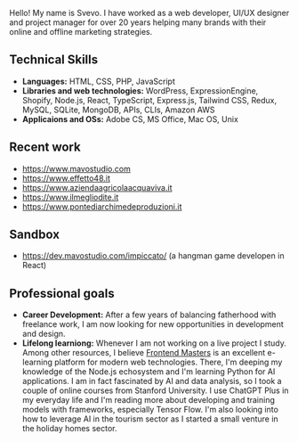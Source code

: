 Hello! My name is Svevo. I have worked as a web developer, UI/UX designer and project manager for over 20 years helping many brands with their online and offline marketing strategies.

## Technical Skills
* **Languages:** HTML, CSS, PHP, JavaScript  
* **Libraries and web technologies:**  WordPress, ExpressionEngine, Shopify, Node.js, React, TypeScript, Express.js, Tailwind CSS, Redux, MySQL, SQLite, MongoDB, APIs, CLIs, Amazon AWS  
* **Applicaions and OSs:** Adobe CS, MS Office, Mac OS, Unix

## Recent work
* https://www.mavostudio.com  
* https://www.effetto48.it  
* https://www.aziendaagricolaacquaviva.it  
* https://www.ilmegliodite.it  
* https://www.pontediarchimedeproduzioni.it

## Sandbox
* https://dev.mavostudio.com/impiccato/ (a hangman game developen in React)  

## Professional goals
* **Career Development:** After a few years of balancing fatherhood with freelance work, I am now looking for new opportunities in development and design.  
* **Lifelong learniong:** Whenever I am not working on a live project I study. Among other resources, I believe [Frontend Masters](https://www.frontendmasters.com) is an excellent e-learning platform for modern web technologies. There, I'm deeping my knowledge of the Node.js echosystem and I'm learning Python for AI applications. I am in fact fascinated by AI and data analysis, so I took a couple of online courses from Stanford University. I use ChatGPT Plus in my everyday life and I'm reading more about developing and training models with frameworks, especially Tensor Flow. I'm also looking into how to leverage AI in the tourism sector as I started a small venture in the holiday homes sector. 

<!--
**svedish/svedish** is a ✨ _special_ ✨ repository because its `README.md` (this file) appears on your GitHub profile.

Here are some ideas to get you started:

- 🔭 I’m currently working on ...
- 🌱 I’m currently learning ...
- 👯 I’m looking to collaborate on ...
- 🤔 I’m looking for help with ...
- 💬 Ask me about ...
- 📫 How to reach me: ...
- 😄 Pronouns: ...
- ⚡ Fun fact: ...
-->
